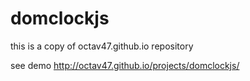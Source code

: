# domclockjs

this is a copy of octav47.github.io repository

see demo http://octav47.github.io/projects/domclockjs/
